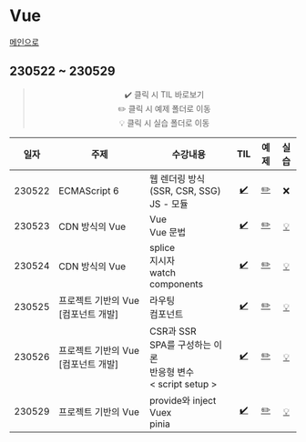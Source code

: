 # Vue
[메인으로](https://github.com/sylee990205/lsy_dktechin_study)
## 230522 ~ 230529

<div align = "center"> 

> :heavy_check_mark: 클릭 시 TIL 바로보기  
> :pencil2: 클릭 시 예제 폴더로 이동  
> :bulb: 클릭 시 실습 폴더로 이동    


| 일자      | 주제 | 수강내용       | TIL | 예제 | 실습 | 
| -------- | ----  |--------------- | :---: | :---: | :---: | 
| 230522 | ECMAScript 6 | 웹 렌더링 방식 (SSR, CSR, SSG)<br>JS - 모듈 | [:heavy_check_mark:](/TIL/10.%20Vue/230522_Vue_day1.md)| [:pencil2:](/vue/edu/ecma/) | :x:
| 230523 | CDN 방식의 Vue | Vue<br>Vue 문법 | [:heavy_check_mark:](/TIL/10.%20Vue/230523_Vue_day2.md)| [:pencil2:](/vue/edu/cdn/) | [:bulb:](/Vue%20exercise/230523/)
| 230524 | CDN 방식의 Vue | splice<br>지시자<br>watch<br>components | [:heavy_check_mark:](/TIL/10.%20Vue/230524_Vue_day3.md)| [:pencil2:](/vue/edu/cdn/) | [:bulb:](/Vue%20exercise/230524/)
| 230525 | 프로젝트 기반의 Vue [컴포넌트 개발] | 라우팅<br>컴포넌트 | [:heavy_check_mark:](/TIL/10.%20Vue/230525_Vue_day4.md)| [:pencil2:](/vue/edu/pjbuild/vue-project/) | [:bulb:](/Vue%20exercise/230525/)
| 230526 | 프로젝트 기반의 Vue [컴포넌트 개발] | CSR과 SSR<br>SPA를 구성하는 이론<br>반응형 변수<br>< script setup ><br> | [:heavy_check_mark:](/TIL/10.%20Vue/230526_Vue_day5.md)| [:pencil2:](/vue/edu/pjbuild/vue-project/) | [:bulb:](/Vue%20exercise/230526/)
| 230529 | 프로젝트 기반의 Vue | provide와 inject<br>Vuex<br>pinia | [:heavy_check_mark:](/TIL/10.%20Vue/230529_Vue_day6.md)| [:pencil2:](/vue/edu/pjbuild/vue-project/) | [:bulb:](/Vue%20exercise/230529/)
</div>